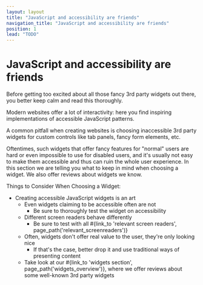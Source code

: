 ```yaml
---
layout: layout
title: "JavaScript and accessibility are friends"
navigation_title: "JavaScript and accessibility are friends"
position: 1
lead: "TODO"
---
```


# JavaScript and accessibility are friends

Before getting too excited about all those fancy 3rd party widgets out there, you better keep calm and read this thoroughly.

Modern websites offer a lot of interactivity: here you find inspiring implementations of accessible JavaScript patterns.

A common pitfall when creating websites is choosing inaccessible 3rd party widgets for custom controls like tab panels, fancy form elements, etc.

Oftentimes, such widgets that offer fancy features for "normal" users are hard or even impossible to use for disabled users, and it's usually not easy to make them accessible and thus can ruin the whole user experience. In this section we are telling you what to keep in mind when choosing a widget. We also offer reviews about widgets we know.

Things to Consider When Choosing a Widget:

- Creating accessible JavaScript widgets is an art
  - Even widgets claiming to be accessible often are not
      - Be sure to thoroughly test the widget on accessibility
  - Different screen readers behave differently
      - Be sure to test with all #{link_to 'relevant screen readers', page_path('relevant_screenreaders')}
  - Often, widgets don't offer real value to the user, they're only looking nice
      - If that's the case, better drop it and use traditional ways of presenting content
  - Take look at our #{link_to 'widgets section', page_path('widgets_overview')}, where we offer reviews about some well-known 3rd party widgets
